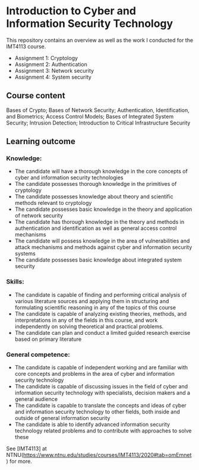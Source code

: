 # Introduction to Cyber and Information Security Technology
This repository contains an overview as well as the work I conducted for the IMT4113 course. 
- Assignment 1: Cryptology
- Assignment 2: Authentication
- Assignment 3: Network security
- Assignment 4: System security

## Course content
Bases of Crypto;
Bases of Network Security;
Authentication, Identification, and Biometrics;
Access Control Models;
Bases of Integrated System Security;
Intrusion Detection;
Introduction to Critical Infrastructure Security

## Learning outcome
### Knowledge:
- The candidate will have a thorough knowledge in the core concepts of cyber and information security technologies
- The candidate possesses thorough knowledge in the primitives of cryptology
- The candidate possesses knowledge about theory and scientific methods relevant to cryptology
- The candidate possesses basic knowledge in the theory and application of network security
- The candidate has thorough knowledge in the theory and methods in authentication and identification as well as general access control mechanisms
- The candidate will possess knowledge in the area of vulnerabilities and attack mechanisms and methods against cyber and information security systems
- The candidate possesses basic knowledge about integrated system security

### Skills:
- The candidate is capable of finding and performing critical analysis of various literature sources and applying them in structuring and formulating scientific reasoning in any of the topics of this course
- The candidate is capable of analyzing existing theories, methods, and interpretations in any of the fields in this course, and work independently on solving theoretical and practical problems.
- The candidate can plan and conduct a limited guided research exercise based on primary literature

### General competence:
- The candidate is capable of independent working and are familiar with core concepts and problems in the area of cyber and information security technology
- The candidate is capable of discussing issues in the field of cyber and information security technology with specialists, decision makers and a general audience
- The candidate is capable to translate the concepts and ideas of cyber and information security technology to other fields, both inside and outside of general information security
- The candidate is able to identify advanced information security technology related problems and to contribute with approaches to solve these

See [IMT4113] at NTNU(https://www.ntnu.edu/studies/courses/IMT4113/2020#tab=omEmnet) for more.
